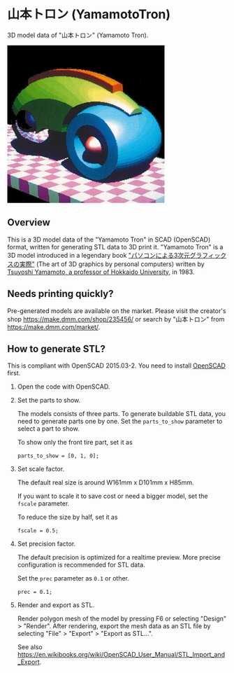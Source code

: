 # 山本トロン (YamamotoTron)

3D model data of "山本トロン" (Yamamoto Tron).

![Image](yamamoto_tron_360x360.jpg)

## Overview

This is a 3D model data of the "Yamamoto Tron" in SCAD (OpenSCAD) format,
written for generating STL data to 3D print it.
"Yamamoto Tron" is a 3D model introduced in a legendary book
["パソコンによる3次元グラフィックスの実際"](https://www.amazon.co.jp/dp/B000J7AMMU)
(The art of 3D graphics by personal computers) written by
[Tsuyoshi Yamamoto, a professor of Hokkaido University](https://researchers.general.hokudai.ac.jp/profile/ja.ae649a24ea72e6aa520e17560c007669.html), in 1983.

## Needs printing quickly?

Pre-generated models are available on the market.
Please visit the creator's shop https://make.dmm.com/shop/235456/ or
search by "山本トロン" from https://make.dmm.com/market/.

## How to generate STL?

This is compliant with OpenSCAD 2015.03-2.
You need to install [OpenSCAD](http://www.openscad.org/) first.

1. Open the code with OpenSCAD.

1. Set the parts to show.

    The models consists of three parts.
    To generate buildable STL data,
    you need to generate parts one by one.
    Set the `parts_to_show` parameter to select a part to show.

    To show only the front tire part, set it as
    ```
    parts_to_show = [0, 1, 0];
    ```

1. Set scale factor.

    The default real size is around W161mm x D101mm x H85mm.

    If you want to scale it to save cost or need a bigger model,
    set the `fscale` parameter.

    To reduce the size by half, set it as
    ```
    fscale = 0.5;
    ```

1. Set precision factor.

    The default precision is optimized for a realtime preview.
    More precise configuration is recommended for STL data.

    Set the `prec` parameter as `0.1` or other.
    ```
    prec = 0.1;
    ```

1. Render and export as STL.

    Render polygon mesh of the model by pressing F6 or selecting
    "Design" > "Render".
    After rendering, export the mesh data as an STL file by selecting
    "File" > "Export" > "Export as STL...".

    See also https://en.wikibooks.org/wiki/OpenSCAD_User_Manual/STL_Import_and_Export.

